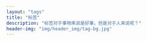 ```yaml
---
layout: "tags"
title: "标签"
description: "标签对于事物来说是好事，但是对于人来说呢？"
header-img: "img/header_img/tag-bg.jpg"
---
```

